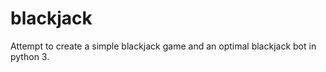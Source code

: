 blackjack
=========
Attempt to create a simple blackjack game and an optimal blackjack bot in python 3.
